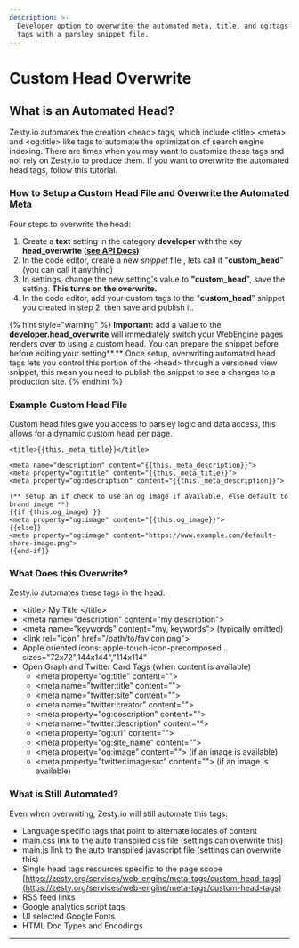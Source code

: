 ```yaml
---
description: >-
  Developer option to overwrite the automated meta, title, and og:tags <head>
  tags with a parsley snippet file.
---
```


# Custom Head Overwrite

## What is an Automated Head?

Zesty.io automates the creation &lt;head&gt; tags, which include &lt;title&gt; &lt;meta&gt; and &lt;og:title&gt; like tags to automate the optimization of search engine indexing. There are times when you may want to customize these tags and not rely on Zesty.io to produce them. If you want to overwrite the automated head tags, follow this tutorial.

### How to Setup a Custom Head File and Overwrite the Automated Meta

Four steps to overwrite the head:

1. Create a **text** setting in the category **developer** with the key **head\_overwrite \(**[**see API Docs**](https://instances-api.zesty.org/?version=latest#588eccb2-8f3a-482d-b2dd-cfc9a2be93e9)**\)**
2. In the code editor, create a new _snippet_ file , lets call it "**custom\_head**" \(you can call it anything\)
3. In settings, change the new setting's value to **"custom\_head**", save the setting.  **This turns on the overwrite.**
4. In the code editor, add your custom tags to the "**custom\_head**" snippet you created in step 2, then save and publish it.

{% hint style="warning" %}
**Important:** add a value to the **developer.head\_overwrite** will immediately switch your WebEngine pages renders over to using a custom head. You can prepare the snippet before before editing your setting**.** Once setup, overwriting automated head tags lets you control this portion of the &lt;head&gt; through a versioned view snippet, this mean you need to publish the snippet to see a changes to a production site.
{% endhint %}

### Example Custom Head File

Custom head files give you access to parsley logic and data access, this allows for a dynamic custom head per page.

```markup
<title>{{this._meta_title}}</title>

<meta name="description" content="{{this._meta_description}}">
<meta property="og:title" content="{{this._meta_title}}">
<meta property="og:description" content="{{this._meta_description}}">

(** setup an if check to use an og image if available, else default to brand image **)
{{if {this.og_image} }}
<meta property="og:image" content="{{this.og_image}}">
{{else}}
<meta property="og:image" content="https://www.example.com/default-share-image.png">
{{end-if}}

```

### What Does this Overwrite?

Zesty.io automates these tags in the head:

* &lt;title&gt; My Title &lt;/title&gt;
* &lt;meta name="description" content="my description"&gt;
* &lt;meta name="keywords" content="my, keywords"&gt; \(typically omitted\)
* &lt;link rel="icon" href="/path/to/favicon.png"&gt;
* Apple oriented icons: apple-touch-icon-precomposed .. sizes="72x72",144x144","114x114"
* Open Graph and Twitter Card Tags \(when content is available\)
  * &lt;meta property="og:title" content=""&gt;
  * &lt;meta name="twitter:title" content=""&gt;
  * &lt;meta name="twitter:site" content=""&gt;
  * &lt;meta name="twitter:creator" content=""&gt;
  * &lt;meta property="og:description" content=""&gt;
  * &lt;meta name="twitter:description" content=""&gt;
  * &lt;meta property="og:url" content=""&gt;
  * &lt;meta property="og:site\_name" content=""&gt;
  * &lt;meta property="og:image" content=""&gt; \(if an image is available\)
  * &lt;meta property="twitter:image:src" content=""&gt; \(if an image is available\)

### What is Still Automated?

Even when overwriting, Zesty.io will still automate this tags:

* Language specific tags that point to alternate locales of content
* main.css link to the auto transpiled css file \(settings can overwrite this\)
* main.js link to the auto transpiled javascript file \(settings can overwrite this\)
* Single head tags resources specific to the page scope [https://zesty.org/services/web-engine/meta-tags/custom-head-tags](https://zesty.org/services/web-engine/meta-tags/custom-head-tags)
* RSS feed links
* Google analytics script tags
* UI selected Google Fonts
* HTML Doc Types and Encodings



  
****



